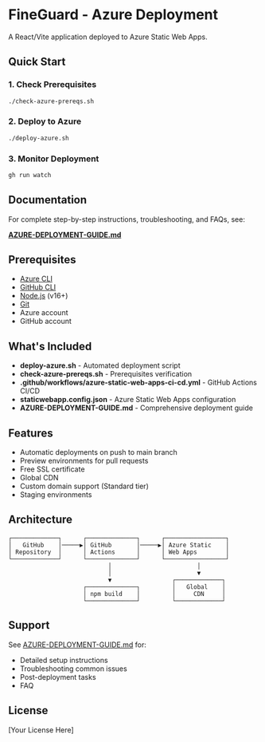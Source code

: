 # FineGuard - Azure Deployment

A React/Vite application deployed to Azure Static Web Apps.

## Quick Start

### 1. Check Prerequisites

```bash
./check-azure-prereqs.sh
```

### 2. Deploy to Azure

```bash
./deploy-azure.sh
```

### 3. Monitor Deployment

```bash
gh run watch
```

## Documentation

For complete step-by-step instructions, troubleshooting, and FAQs, see:

**[AZURE-DEPLOYMENT-GUIDE.md](./AZURE-DEPLOYMENT-GUIDE.md)**

## Prerequisites

- [Azure CLI](https://docs.microsoft.com/cli/azure/install-azure-cli)
- [GitHub CLI](https://cli.github.com/)
- [Node.js](https://nodejs.org/) (v16+)
- [Git](https://git-scm.com/)
- Azure account
- GitHub account

## What's Included

- **deploy-azure.sh** - Automated deployment script
- **check-azure-prereqs.sh** - Prerequisites verification
- **.github/workflows/azure-static-web-apps-ci-cd.yml** - GitHub Actions CI/CD
- **staticwebapp.config.json** - Azure Static Web Apps configuration
- **AZURE-DEPLOYMENT-GUIDE.md** - Comprehensive deployment guide

## Features

- Automatic deployments on push to main branch
- Preview environments for pull requests
- Free SSL certificate
- Global CDN
- Custom domain support (Standard tier)
- Staging environments

## Architecture

```
┌─────────────┐      ┌──────────────┐      ┌─────────────────┐
│   GitHub    │─────▶│ GitHub       │─────▶│ Azure Static    │
│ Repository  │      │ Actions      │      │ Web Apps        │
└─────────────┘      └──────────────┘      └─────────────────┘
                            │                        │
                            │                        ▼
                            ▼                 ┌─────────────┐
                     ┌──────────────┐         │   Global    │
                     │ npm build    │         │     CDN     │
                     └──────────────┘         └─────────────┘
```

## Support

See [AZURE-DEPLOYMENT-GUIDE.md](./AZURE-DEPLOYMENT-GUIDE.md) for:
- Detailed setup instructions
- Troubleshooting common issues
- Post-deployment tasks
- FAQ

## License

[Your License Here]
